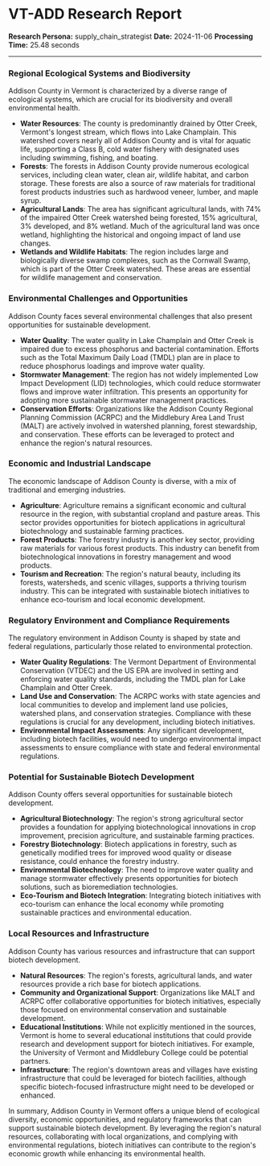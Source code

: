 # VT-ADD Research Report

**Research Persona:** supply_chain_strategist
**Date:** 2024-11-06
**Processing Time:** 25.48 seconds

---

### Regional Ecological Systems and Biodiversity

Addison County in Vermont is characterized by a diverse range of ecological systems, which are crucial for its biodiversity and overall environmental health.

- **Water Resources**: The county is predominantly drained by Otter Creek, Vermont's longest stream, which flows into Lake Champlain. This watershed covers nearly all of Addison County and is vital for aquatic life, supporting a Class B, cold water fishery with designated uses including swimming, fishing, and boating.
- **Forests**: The forests in Addison County provide numerous ecological services, including clean water, clean air, wildlife habitat, and carbon storage. These forests are also a source of raw materials for traditional forest products industries such as hardwood veneer, lumber, and maple syrup.
- **Agricultural Lands**: The area has significant agricultural lands, with 74% of the impaired Otter Creek watershed being forested, 15% agricultural, 3% developed, and 8% wetland. Much of the agricultural land was once wetland, highlighting the historical and ongoing impact of land use changes.
- **Wetlands and Wildlife Habitats**: The region includes large and biologically diverse swamp complexes, such as the Cornwall Swamp, which is part of the Otter Creek watershed. These areas are essential for wildlife management and conservation.

### Environmental Challenges and Opportunities

Addison County faces several environmental challenges that also present opportunities for sustainable development.

- **Water Quality**: The water quality in Lake Champlain and Otter Creek is impaired due to excess phosphorus and bacterial contamination. Efforts such as the Total Maximum Daily Load (TMDL) plan are in place to reduce phosphorus loadings and improve water quality.
- **Stormwater Management**: The region has not widely implemented Low Impact Development (LID) technologies, which could reduce stormwater flows and improve water infiltration. This presents an opportunity for adopting more sustainable stormwater management practices.
- **Conservation Efforts**: Organizations like the Addison County Regional Planning Commission (ACRPC) and the Middlebury Area Land Trust (MALT) are actively involved in watershed planning, forest stewardship, and conservation. These efforts can be leveraged to protect and enhance the region's natural resources.

### Economic and Industrial Landscape

The economic landscape of Addison County is diverse, with a mix of traditional and emerging industries.

- **Agriculture**: Agriculture remains a significant economic and cultural resource in the region, with substantial cropland and pasture areas. This sector provides opportunities for biotech applications in agricultural biotechnology and sustainable farming practices.
- **Forest Products**: The forestry industry is another key sector, providing raw materials for various forest products. This industry can benefit from biotechnological innovations in forestry management and wood products.
- **Tourism and Recreation**: The region's natural beauty, including its forests, watersheds, and scenic villages, supports a thriving tourism industry. This can be integrated with sustainable biotech initiatives to enhance eco-tourism and local economic development.

### Regulatory Environment and Compliance Requirements

The regulatory environment in Addison County is shaped by state and federal regulations, particularly those related to environmental protection.

- **Water Quality Regulations**: The Vermont Department of Environmental Conservation (VTDEC) and the US EPA are involved in setting and enforcing water quality standards, including the TMDL plan for Lake Champlain and Otter Creek.
- **Land Use and Conservation**: The ACRPC works with state agencies and local communities to develop and implement land use policies, watershed plans, and conservation strategies. Compliance with these regulations is crucial for any development, including biotech initiatives.
- **Environmental Impact Assessments**: Any significant development, including biotech facilities, would need to undergo environmental impact assessments to ensure compliance with state and federal environmental regulations.

### Potential for Sustainable Biotech Development

Addison County offers several opportunities for sustainable biotech development.

- **Agricultural Biotechnology**: The region's strong agricultural sector provides a foundation for applying biotechnological innovations in crop improvement, precision agriculture, and sustainable farming practices.
- **Forestry Biotechnology**: Biotech applications in forestry, such as genetically modified trees for improved wood quality or disease resistance, could enhance the forestry industry.
- **Environmental Biotechnology**: The need to improve water quality and manage stormwater effectively presents opportunities for biotech solutions, such as bioremediation technologies.
- **Eco-Tourism and Biotech Integration**: Integrating biotech initiatives with eco-tourism can enhance the local economy while promoting sustainable practices and environmental education.

### Local Resources and Infrastructure

Addison County has various resources and infrastructure that can support biotech development.

- **Natural Resources**: The region's forests, agricultural lands, and water resources provide a rich base for biotech applications.
- **Community and Organizational Support**: Organizations like MALT and ACRPC offer collaborative opportunities for biotech initiatives, especially those focused on environmental conservation and sustainable development.
- **Educational Institutions**: While not explicitly mentioned in the sources, Vermont is home to several educational institutions that could provide research and development support for biotech initiatives. For example, the University of Vermont and Middlebury College could be potential partners.
- **Infrastructure**: The region's downtown areas and villages have existing infrastructure that could be leveraged for biotech facilities, although specific biotech-focused infrastructure might need to be developed or enhanced.

In summary, Addison County in Vermont offers a unique blend of ecological diversity, economic opportunities, and regulatory frameworks that can support sustainable biotech development. By leveraging the region's natural resources, collaborating with local organizations, and complying with environmental regulations, biotech initiatives can contribute to the region's economic growth while enhancing its environmental health.